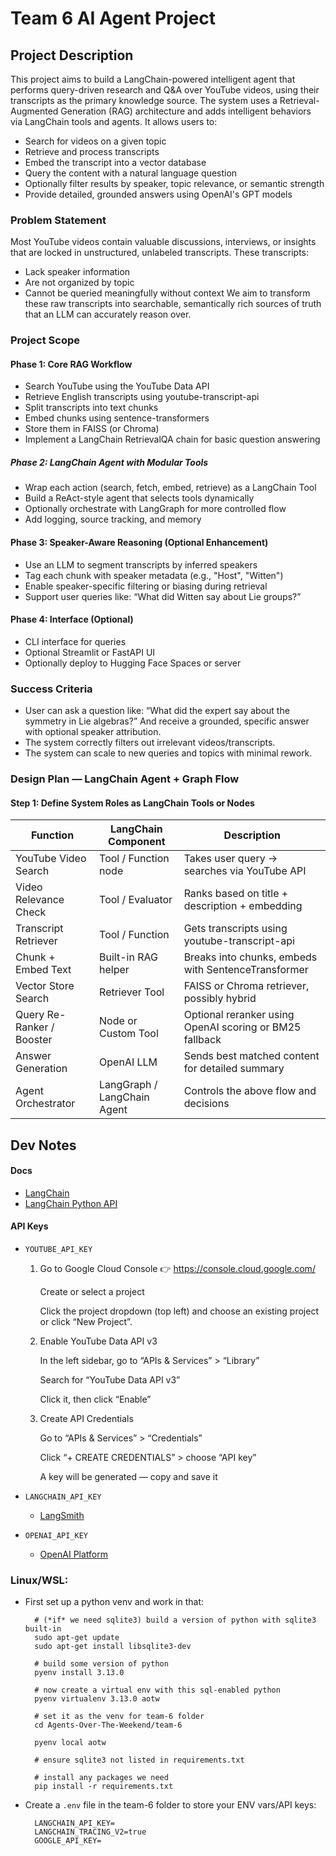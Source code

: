 # Team 6 AI Agent Project

## Project Description
This project aims to build a LangChain-powered intelligent agent that performs query-driven research and Q&A over YouTube videos, using their transcripts as the primary knowledge source.
The system uses a Retrieval-Augmented Generation (RAG) architecture and adds intelligent behaviors via LangChain tools and agents. It allows users to:
- Search for videos on a given topic
- Retrieve and process transcripts
- Embed the transcript into a vector database
- Query the content with a natural language question
- Optionally filter results by speaker, topic relevance, or semantic strength
- Provide detailed, grounded answers using OpenAI's GPT models

### Problem Statement
Most YouTube videos contain valuable discussions, interviews, or insights that are locked in unstructured, unlabeled transcripts. These transcripts:
- Lack speaker information
- Are not organized by topic
- Cannot be queried meaningfully without context
We aim to transform these raw transcripts into searchable, semantically rich sources of truth that an LLM can accurately reason over.

### Project Scope
#### Phase 1: Core RAG Workflow
- Search YouTube using the YouTube Data API
- Retrieve English transcripts using youtube-transcript-api
- Split transcripts into text chunks
- Embed chunks using sentence-transformers
- Store them in FAISS (or Chroma)
- Implement a LangChain RetrievalQA chain for basic question answering
##### Phase 2: LangChain Agent with Modular Tools
- Wrap each action (search, fetch, embed, retrieve) as a LangChain Tool
- Build a ReAct-style agent that selects tools dynamically
- Optionally orchestrate with LangGraph for more controlled flow
- Add logging, source tracking, and memory
#### Phase 3: Speaker-Aware Reasoning (Optional Enhancement)
- Use an LLM to segment transcripts by inferred speakers
- Tag each chunk with speaker metadata (e.g., "Host", "Witten")
- Enable speaker-specific filtering or biasing during retrieval
- Support user queries like: “What did Witten say about Lie groups?”
#### Phase 4: Interface (Optional)
- CLI interface for queries
- Optional Streamlit or FastAPI UI
- Optionally deploy to Hugging Face Spaces or server

### Success Criteria
- User can ask a question like:
“What did the expert say about the symmetry in Lie algebras?”
And receive a grounded, specific answer with optional speaker attribution.
- The system correctly filters out irrelevant videos/transcripts.
- The system can scale to new queries and topics with minimal rework.

### Design Plan — LangChain Agent + Graph Flow
#### Step 1: Define System Roles as LangChain Tools or Nodes
| Function |	LangChain Component	| Description |
|----------|----------------------|-------------|
|YouTube Video Search	|Tool / Function node|	Takes user query → searches via YouTube API|
|Video Relevance Check|	Tool / Evaluator	|Ranks based on title + description + embedding |similarity|
|Transcript Retriever|	Tool / Function|	Gets transcripts using youtube-transcript-api|
|Chunk + Embed Text|	Built-in RAG helper|	Breaks into chunks, embeds with SentenceTransformer|
|Vector Store Search|	Retriever Tool|	FAISS or Chroma retriever, possibly hybrid|
|Query Re-Ranker / Booster	|Node or Custom Tool	|Optional reranker using OpenAI scoring or BM25 fallback|
|Answer Generation	|OpenAI LLM|	Sends best matched content for detailed summary|
|Agent Orchestrator	|LangGraph / LangChain Agent|	Controls the above flow and decisions|


## Dev Notes
#### Docs
- [LangChain](https://python.langchain.com/docs/introduction/)
- [LangChain Python API](https://python.langchain.com/api_reference/)
#### API Keys

- `YOUTUBE_API_KEY`
  1. Go to Google Cloud Console
  👉 https://console.cloud.google.com/

      Create or select a project
      
      Click the project dropdown (top left) and choose an existing project or click “New Project”.

  1. Enable YouTube Data API v3
   
      In the left sidebar, go to “APIs & Services” > “Library”

      Search for “YouTube Data API v3”

      Click it, then click “Enable”

  2. Create API Credentials
   
      Go to “APIs & Services” > “Credentials”

      Click “+ CREATE CREDENTIALS” > choose “API key”

      A key will be generated — copy and save it

- `LANGCHAIN_API_KEY`
  - [LangSmith](https://smith.langchain.com/)

- `OPENAI_API_KEY`
  - [OpenAI Platform](https://platform.openai.com/docs/overview)

### Linux/WSL:
  
- First set up a python venv and work in that:

        # (*if* we need sqlite3) build a version of python with sqlite3 built-in 
        sudo apt-get update
        sudo apt-get install libsqlite3-dev

        # build some version of python
        pyenv install 3.13.0

        # now create a virtual env with this sql-enabled python
        pyenv virtualenv 3.13.0 aotw

        # set it as the venv for team-6 folder
        cd Agents-Over-The-Weekend/team-6

        pyenv local aotw
        
        # ensure sqlite3 not listed in requirements.txt
        
        # install any packages we need
        pip install -r requirements.txt

- Create a `.env` file in the team-6 folder to store your ENV vars/API keys:

        LANGCHAIN_API_KEY=
        LANGCHAIN_TRACING_V2=true
        GOOGLE_API_KEY=
